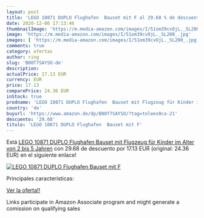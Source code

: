 ```yaml
---
layout: post
title: 'LEGO 10871 DUPLO Flughafen  Bauset mit F al 29.68 % de descuento'
date: 2020-12-06 17:13:46
thumbnailImage: 'https://m.media-amazon.com/images/I/51om39cvOjL._SL200_.jpg'
image: 'https://m.media-amazon.com/images/I/51om39cvOjL._SL200_.jpg'
images: [ 'https://m.media-amazon.com/images/I/51om39cvOjL._SL200_.jpg' ]
comments: true
category: ofertas
author: ring
slug: 'B00T7SAYSO-de'
description:
actualPrice: 17.13 EUR
currency: EUR
price: 17.13
comparePrice: 24.36 EUR
inStock: true
prodname: 'LEGO 10871 DUPLO Flughafen  Bauset mit Flugzeug für Kinder im Alter von 2 bis 5 Jahren'
country: 'de'
buyurl: 'https://www.amazon.de/dp/B00T7SAYSO/?tag=tolees0ca-21'
descuento: '29.68'
titulo: 'LEGO 10871 DUPLO Flughafen  Bauset mit F'
---
```


Está [LEGO 10871 DUPLO Flughafen  Bauset mit Flugzeug für Kinder im Alter von 2 bis 5 Jahren](https://www.amazon.de/dp/B00T7SAYSO/?tag=tolees0ca-21) con 29.68 de descuento por 17.13 EUR (original: 24.36 EUR) en el siguiente enlace!

[![LEGO 10871 DUPLO Flughafen  Bauset mit F](https://m.media-amazon.com/images/I/51om39cvOjL._SL200_.jpg)](https://www.amazon.de/dp/B00T7SAYSO/?tag=tolees0ca-21)

Principales características:


[Ver la oferta!!](https://www.amazon.de/dp/B00T7SAYSO/?tag=tolees0ca-21)

Links participate in Amazon Associate program and might generate a comission on qualifying sales


